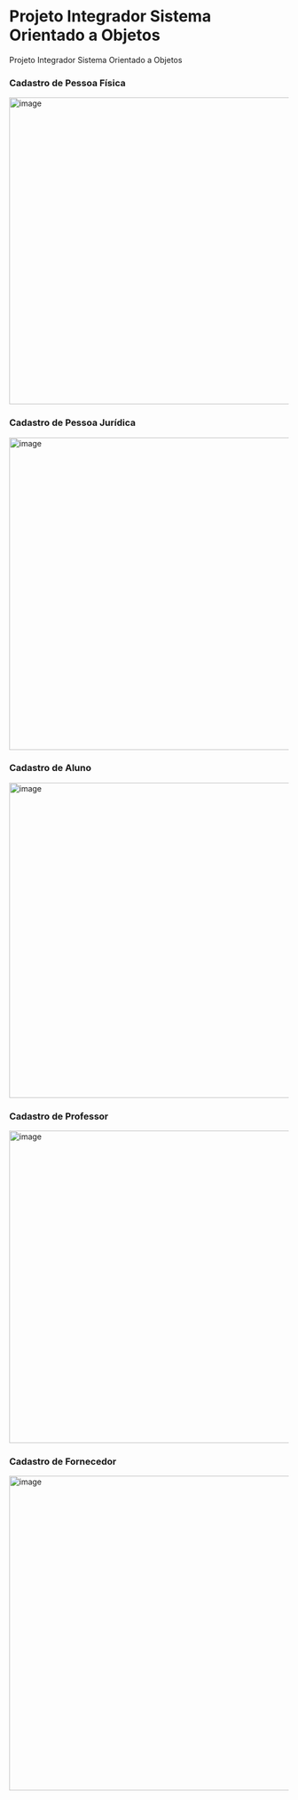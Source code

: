 # Projeto Integrador Sistema Orientado a Objetos
Projeto Integrador Sistema Orientado a Objetos

### Cadastro de Pessoa Física
<img width="936" height="552" alt="image" src="https://github.com/user-attachments/assets/7dd3c6f4-8455-44da-93f4-0d3b4b903d25" />

### Cadastro de Pessoa Jurídica
<img width="950" height="562" alt="image" src="https://github.com/user-attachments/assets/92d4c669-3097-4f65-9a4a-4b47e56ea151" />

### Cadastro de Aluno
<img width="951" height="567" alt="image" src="https://github.com/user-attachments/assets/625302e1-8183-452e-901f-9c7e9628f43f" />

### Cadastro de Professor
<img width="949" height="562" alt="image" src="https://github.com/user-attachments/assets/17f915f4-53c8-4daf-b232-8f623276667a" />

### Cadastro de Fornecedor
<img width="948" height="566" alt="image" src="https://github.com/user-attachments/assets/cd3ff8b9-b29c-441a-93f4-b5e32558bc84" />



